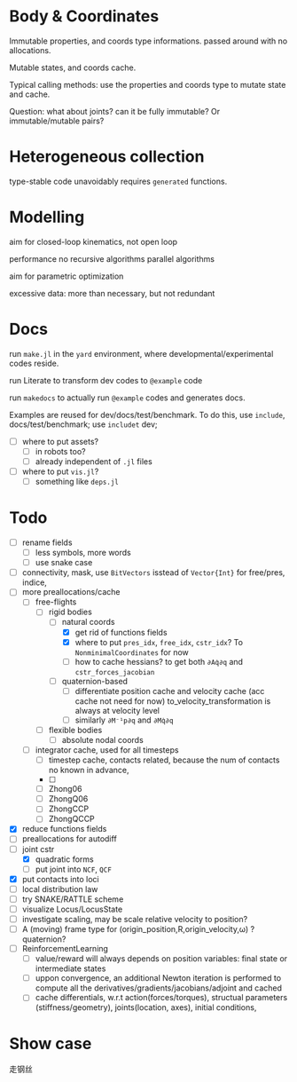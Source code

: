 # Body & Coordinates
Immutable properties, and coords type informations.
passed around with no allocations.

Mutable states, and coords cache.

Typical calling methods: use the properties and coords type to mutate state and cache.

Question: what about joints? can it be fully immutable?
Or immutable/mutable pairs?

# Heterogeneous collection 

type-stable code unavoidably requires `generated` functions.

# Modelling

aim for closed-loop kinematics, not open loop


performance
  no recursive algorithms
  parallel algorithms


aim for parametric optimization

excessive data: 
more than necessary, but not redundant

# Docs
run `make.jl` in the `yard` environment, where developmental/experimental codes reside.

run Literate to transform dev codes to `@example` code

run `makedocs` to actually run `@example` codes and generates docs.

Examples are reused for dev/docs/test/benchmark.
To do this, use `include`, docs/test/benchmark; use `includet` dev;
- [ ] where to put assets?
  - [ ] in robots too?
  - [ ] already independent of `.jl` files
- [ ] where to put `vis.jl`?
  - [ ] something like `deps.jl`

# Todo

- [ ] rename fields
  - [ ] less symbols, more words
  - [ ] use snake case
- [ ] connectivity, mask, use `BitVectors` isstead of `Vector{Int}` for free/pres, indice, 
- [ ] more preallocations/cache
    - [ ] free-flights
      - [ ] rigid bodies
        - [ ] natural coords
          - [x] get rid of functions fields
          - [x] where to put `pres_idx`, `free_idx`, `cstr_idx`? To `NonminimalCoordinates` for now
          - [ ] how to cache hessians? to get both `∂Aq̇∂q` and `cstr_forces_jacobian`
        - [ ] quaternion-based
          - [ ] differentiate position cache and velocity cache (acc cache not need for now) to_velocity_transformation is always at velocity level
          - [ ] similarly `∂M⁻¹p∂q` and `∂Mq̇∂q`
      - [ ] flexible bodies
        - [ ] absolute nodal coords
  - [ ] integrator cache, used for all timesteps
    - [ ] timestep cache, contacts related, because the num of contacts no known in advance,
    - [ ] 
    - [ ] Zhong06
    - [ ] ZhongQ06
    - [ ] ZhongCCP
    - [ ] ZhongQCCP
- [x] reduce functions fields
- [ ] preallocations for autodiff
- [ ] joint cstr
  - [x] quadratic forms
  - [ ] put joint into `NCF`, `QCF`
- [x] put contacts into loci
- [ ] local distribution law
- [ ] try SNAKE/RATTLE scheme
- [ ] visualize Locus/LocusState
- [ ] investigate scaling, may be scale relative velocity to position?
- [ ] A (moving) frame type for (origin_position,R,origin_velocity,ω) ? quaternion?
- [ ] ReinforcementLearning
  - [ ] value/reward will always depends on position variables: final state or intermediate states
  - [ ] uppon convergence, an additional Newton iteration is performed to compute all the derivatives/gradients/jacobians/adjoint and cached
  - [ ] cache differentials, w.r.t action(forces/torques), structual parameters (stiffness/geometry), joints(location, axes), initial conditions, 

# Show case
  走钢丝